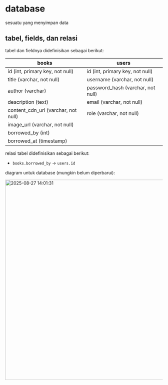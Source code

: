 # database

sesuatu yang menyimpan data


## tabel, fields, dan relasi

tabel dan fieldnya didefinisikan sebagai berikut:

|books|users|
|-|-|
|id (int, primary key, not null)|id (int, primary key, not null)|
|title (varchar, not null)|username (varchar, not null)|
|author (varchar)|password_hash (varchar, not null)|
|description (text)|email (varchar, not null)|
|content_cdn_url (varchar, not null)|role (varchar, not null)|
|image_url (varchar, not null)|
|borrowed_by (int)|
|borrowed_at (timestamp)|


relasi tabel didefinisikan sebagai berikut:

- `books.borrowed_by` -> `users.id`


diagram untuk database (mungkin belum diperbarui):

<img width="881" height="639" alt="2025-08-27 14:01:31" src="https://github.com/user-attachments/assets/03c7dfa3-4d28-4989-8644-0ebb2d9c2813" />

